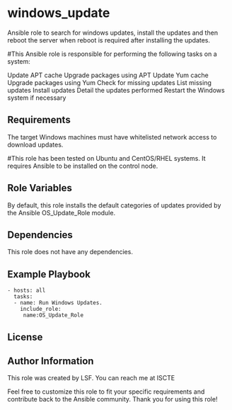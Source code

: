 windows_update
=========

Ansible role to search for windows updates, install the updates and then reboot the server when reboot is required after installing the updates.

#This Ansible role is responsible for performing the following tasks on a system:

Update APT cache
Upgrade packages using APT
Update Yum cache
Upgrade packages using Yum
Check for missing updates
List missing updates
Install updates
Detail the updates performed
Restart the Windows system if necessary

Requirements
------------

The target Windows machines must have whitelisted network access to download updates.

#This role has been tested on Ubuntu and CentOS/RHEL systems. It requires Ansible to be installed on the control node.

Role Variables
--------------

By default, this role installs the default categories of updates provided by the Ansible OS_Update_Role module.

Dependencies
------------

This role does not have any dependencies.

Example Playbook
----------------
```
- hosts: all
  tasks:
  - name: Run Windows Updates.
    include_role:
     name:OS_Update_Role
```
License
-------

Author Information
-------

This role was created by LSF. You can reach me at ISCTE

Feel free to customize this role to fit your specific requirements and contribute back to the Ansible community. Thank you for using this role!